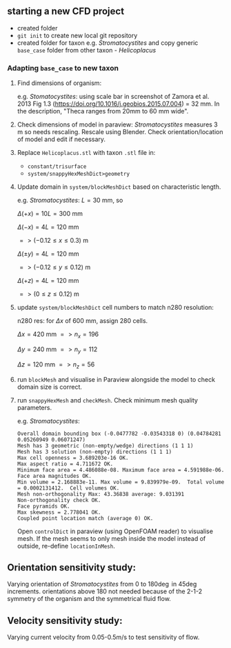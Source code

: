 ## starting a new CFD project
- created folder
- `git init` to create new local git repository
- created folder for taxon e.g. *Stromatocystites* and copy generic `base_case` folder from other taxon - *Helicoplacus*

### Adapting `base_case` to new taxon
1. Find dimensions of organism:

    e.g. *Stomatocystites*: 
    using scale bar in screenshot of Zamora et al. 2013 Fig 1.3 (https://doi.org/10.1016/j.geobios.2015.07.004) = 32 mm. In the description, "Theca ranges from 20mm to 60 mm wide".

2. Check dimensions of model in paraview: *Stromatocystites* measures 3 m so needs rescaling. Rescale using Blender. Check orientation/location of model and edit if necessary.

3. Replace `Helicoplacus.stl` with taxon `.stl` file in:
    
    - `constant/trisurface`
    - `system/snappyHexMeshDict>geometry`

4. Update domain in `system/blockMeshDict` based on characteristic length.

    e.g. *Stromatocystites*: $L = 30$ mm, so
    
    $\Delta (+x) = 10L = 300$ mm 

    $\Delta (-x) = 4L = 120$ mm

    $=> (-0.12 \leq x \leq 0.3)$ m

    $\Delta(\pm y) = 4L = 120$ mm
    
    $=> (-0.12 \leq y \leq 0.12)$ m

    $\Delta(+z) = 4L = 120$ mm

    $=> (0 \leq z \leq 0.12)$ m

5. update `system/blockMeshDict` cell numbers to match n280 resolution:
    
    n280 res: for $\Delta x$ of 600 mm, assign 280 cells.

    $\Delta x = 420$ mm $=> n_x = 196$

    $\Delta y = 240$ mm $=> n_y = 112$
    
    $\Delta z = 120$ mm $=> n_z = 56$ 

6. run `blockMesh` and visualise in Paraview alongside the model to check domain size is correct.

7. run `snappyHexMesh` and `checkMesh`. Check minimum mesh quality parameters.

    e.g. *Stromatocystites*:

    ```
    Overall domain bounding box (-0.0477782 -0.03543318 0) (0.04784281 0.05260949 0.06071247)
    Mesh has 3 geometric (non-empty/wedge) directions (1 1 1)
    Mesh has 3 solution (non-empty) directions (1 1 1)
    Max cell openness = 3.689203e-16 OK.
    Max aspect ratio = 4.711672 OK.
    Minimum face area = 4.486088e-08. Maximum face area = 4.591988e-06.  Face area magnitudes OK.
    Min volume = 2.168883e-11. Max volume = 9.839979e-09.  Total volume = 0.0002131412.  Cell volumes OK.
    Mesh non-orthogonality Max: 43.36838 average: 9.031391
    Non-orthogonality check OK.
    Face pyramids OK.
    Max skewness = 2.778041 OK.
    Coupled point location match (average 0) OK.
    ```
    
    Open `controlDict` in paraview (using OpenFOAM reader) to visualise mesh. If the mesh seems to only mesh inside the model instead of outside, re-define `locationInMesh`.

## Orientation sensitivity study:
Varying orientation of *Stromatocystites* from 0 to 180$\deg$ in 45$\deg$ increments. orientations above 180 not needed because of the 2-1-2 symmetry of the organism and the symmetrical fluid flow. 

## Velocity sensitivity study:
Varying current velocity from 0.05-0.5m/s to test sensitivity of flow. 
